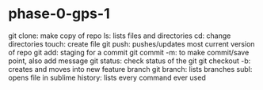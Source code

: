 # phase-0-gps-1

git clone: make copy of repo
ls: lists files and directories
cd: change directories
touch: create file
git push: pushes/updates most current version of repo
git add: staging for a commit
git commit -m: to make commit/save point, also add message
git status: check status of the git
git checkout -b: creates and moves into new feature branch
git branch: lists branches
subl: opens file in sublime
history: lists every command ever used